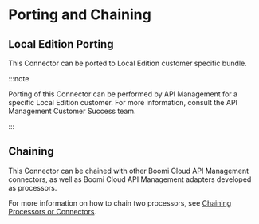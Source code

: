 ﻿---
sidebar_position: 5
---

# Porting and Chaining

<head>
  <meta name="guidename" content="API Management"/>
  <meta name="context" content="GUID-22d1f840-864e-4a1b-ae4a-8179dcaabaf2"/>
</head>

## Local Edition Porting

This Connector can be ported to Local Edition customer specific bundle. 

:::note

Porting of this Connector can be performed by API Management for a specific Local Edition customer. For more information, consult the API Management Customer Success team. 

:::

## Chaining

This Connector can be chained with other Boomi Cloud API Management connectors, as well as Boomi Cloud API Management adapters developed as processors. 

For more information on how to chain two processors, see [Chaining Processors or Connectors](../../ChainingProcessorsorConnectors/Overview.md).  

